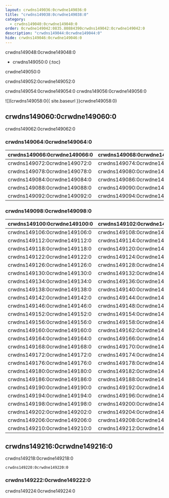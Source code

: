 ```yaml
---
layout: crwdns149036:0crwdne149036:0
title: "crwdns149038:0crwdne149038:0"
category:
  - crwdns149040:0crwdne149040:0
order: 0crwdne149042:0835.80884390crwdns149042:0crwdne149042:0
description: "crwdns149044:0crwdne149044:0"
hide: crwdns149046:0crwdne149046:0
---
```

crwdns149048:0crwdne149048:0

* crwdns149050:0
{:toc}

crwdne149050:0

crwdns149052:0crwdne149052:0

crwdns149054:0crwdne149054:0 crwdns149056:0crwdne149056:0

![](crwdns149058:0{{ site.baseurl }}crwdne149058:0)

## crwdns149060:0crwdne149060:0

crwdns149062:0crwdne149062:0

### crwdns149064:0crwdne149064:0

| **crwdns149066:0crwdne149066:0** | **crwdns149068:0crwdne149068:0** | **crwdns149070:0crwdne149070:0** |
| -------------------------------- | -------------------------------- | -------------------------------- |
| crwdns149072:0crwdne149072:0     | crwdns149074:0crwdne149074:0     | *crwdns149076:0crwdne149076:0*   |
| crwdns149078:0crwdne149078:0     | crwdns149080:0crwdne149080:0     | *crwdns149082:0crwdne149082:0*   |
| crwdns149084:0crwdne149084:0     | crwdns149086:0crwdne149086:0     |                                  |
| crwdns149088:0crwdne149088:0     | crwdns149090:0crwdne149090:0     |                                  |
| crwdns149092:0crwdne149092:0     | crwdns149094:0crwdne149094:0     |                                  | crwdns149096:0crwdne149096:0 

### crwdns149098:0crwdne149098:0

| **crwdns149100:0crwdne149100:0** | **crwdns149102:0crwdne149102:0** | **crwdns149104:0crwdne149104:0** |
| -------------------------------- | -------------------------------- | -------------------------------- |
| crwdns149106:0crwdne149106:0     | crwdns149108:0crwdne149108:0     | *crwdns149110:0crwdne149110:0*   |
| crwdns149112:0crwdne149112:0     | crwdns149114:0crwdne149114:0     | *crwdns149116:0crwdne149116:0*   |
| crwdns149118:0crwdne149118:0     | crwdns149120:0crwdne149120:0     |                                  |
| crwdns149122:0crwdne149122:0     | crwdns149124:0crwdne149124:0     |                                  |
| crwdns149126:0crwdne149126:0     | crwdns149128:0crwdne149128:0     |                                  |
| crwdns149130:0crwdne149130:0     | crwdns149132:0crwdne149132:0     |                                  |
| crwdns149134:0crwdne149134:0     | crwdns149136:0crwdne149136:0     |                                  |
| crwdns149138:0crwdne149138:0     | crwdns149140:0crwdne149140:0     |                                  |
| crwdns149142:0crwdne149142:0     | crwdns149144:0crwdne149144:0     |                                  |
| crwdns149146:0crwdne149146:0     | crwdns149148:0crwdne149148:0     | *crwdns149150:0crwdne149150:0*   |
| crwdns149152:0crwdne149152:0     | crwdns149154:0crwdne149154:0     |                                  |
| crwdns149156:0crwdne149156:0     | crwdns149158:0crwdne149158:0     |                                  |
| crwdns149160:0crwdne149160:0     | crwdns149162:0crwdne149162:0     |                                  |
| crwdns149164:0crwdne149164:0     | crwdns149166:0crwdne149166:0     |                                  |
| crwdns149168:0crwdne149168:0     | crwdns149170:0crwdne149170:0     |                                  |
| crwdns149172:0crwdne149172:0     | crwdns149174:0crwdne149174:0     |                                  |
| crwdns149176:0crwdne149176:0     | crwdns149178:0crwdne149178:0     |                                  |
| crwdns149180:0crwdne149180:0     | crwdns149182:0crwdne149182:0     | *crwdns149184:0crwdne149184:0*   |
| crwdns149186:0crwdne149186:0     | crwdns149188:0crwdne149188:0     |                                  |
| crwdns149190:0crwdne149190:0     | crwdns149192:0crwdne149192:0     |                                  |
| crwdns149194:0crwdne149194:0     | crwdns149196:0crwdne149196:0     |                                  |
| crwdns149198:0crwdne149198:0     | crwdns149200:0crwdne149200:0     |                                  |
| crwdns149202:0crwdne149202:0     | crwdns149204:0crwdne149204:0     |                                  |
| crwdns149206:0crwdne149206:0     | crwdns149208:0crwdne149208:0     |                                  |
| crwdns149210:0crwdne149210:0     | crwdns149212:0crwdne149212:0     |                                  | crwdns149214:0crwdne149214:0 

## crwdns149216:0crwdne149216:0

crwdns149218:0crwdne149218:0

`crwdns149220:0crwdne149220:0`

### crwdns149222:0crwdne149222:0

crwdns149224:0crwdne149224:0